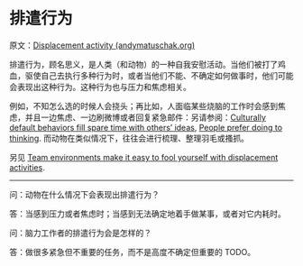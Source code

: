 # 排遣行为

原文：[Displacement activity (andymatuschak.org)](https://notes.andymatuschak.org/zgwn7ZQP99T8LDSjUiyBhGhU29VEUSabYws)

排遣行为，顾名思义，是人类（和动物）的一种自我安慰活动。当他们被打了鸡血，驱使自己去执行多种行为时，或者当他们不能、不确定如何做事时，他们可能会表现出这种行为。这种行为也与压力和焦虑相关。

例如，不知怎么选的时候人会挠头；再比如，人面临某些烧脑的工作时会感到焦虑，并且一边焦虑、一边刷微博或者回复紧急邮件：另请参阅：[Culturally default behaviors fill spare time with others’ ideas](https://notes.andymatuschak.org/zDoZS3Wt316napbdaBGU8C8WLVuyPeAu5Bi), [People prefer doing to thinking](https://notes.andymatuschak.org/zMHvnEVNVQyuU8Uhf4Wij7HnsCD3GgKpAds). 而动物在类似情况下，往往会进行梳理、整理羽毛或搔抓。

另见 [Team environments make it easy to fool yourself with displacement activities](https://notes.andymatuschak.org/z2Ayxr6VTGVtixrjx4iCBRLadxZuJDu27izP).

------

问：动物在什么情况下会表现出排遣行为？

答：当感到压力或者焦虑时；当感到无法确定地着手做某事，或者对它内耗时。

问：脑力工作者的排遣行为会是怎样的？

答：做很多紧急但不重要的任务，而不是高度不确定但重要的 TODO。